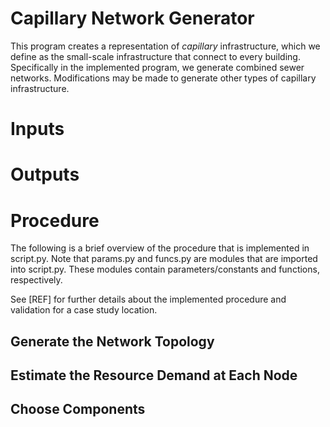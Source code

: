 # Capillary Network Generator

This program creates a representation of *capillary* infrastructure, which we define as the small-scale infrastructure that connect to every building. Specifically in the implemented program, we generate combined sewer networks. Modifications may be made to generate other types of capillary infrastructure.

# Inputs

# Outputs

# Procedure
The following is a brief overview of the procedure that is implemented in script.py. Note that params.py and funcs.py are modules that are imported into script.py. These modules contain parameters/constants and functions, respectively. 

See [REF] for further details about the implemented procedure and validation for a case study location.

## Generate the Network Topology

## Estimate the Resource Demand at Each Node

## Choose Components
